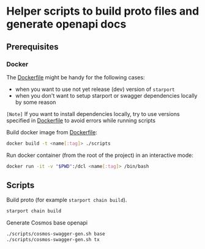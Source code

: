 # Helper scripts to build proto files and generate openapi docs

## Prerequisites

### Docker

The [Dockerfile](./Dockerfile) might be handy for the following cases:

- when you want to use not yet release (dev) version of `starport`
- when you don't want to setup starport or swagger dependencies locally by some reason

`[Note]` If you want to install dependencies locally, try to use versions specified in [Dockerfile](./Dockerfile) to avoid errors while running scripts

Build docker image from [Dockerfile](./Dockerfile):

```bash
docker build -t <name[:tag]> ./scripts
```

Run docker container (from the root of the project) in an interactive mode:

```bash
docker run -it -v "$PWD":/dcl <name[:tag]> /bin/bash
```

## Scripts

Build proto (for example `starport chain build`).

```bash
starport chain build
```

Generate Cosmos base openapi

```bash
./scripts/cosmos-swagger-gen.sh base
./scripts/cosmos-swagger-gen.sh tx
```
